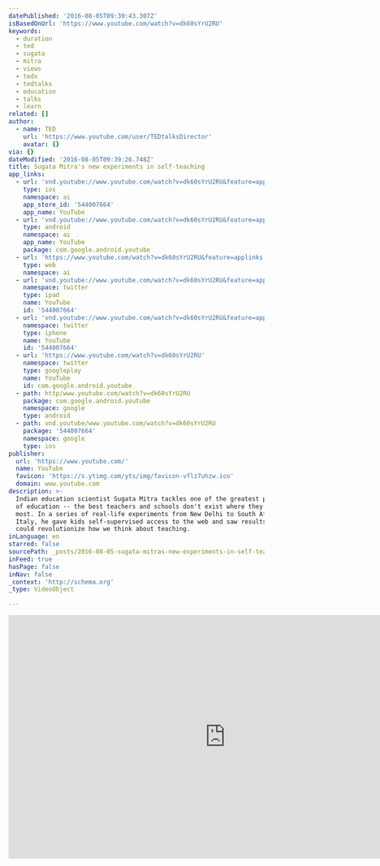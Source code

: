 ```yaml
---
datePublished: '2016-08-05T09:39:43.307Z'
isBasedOnUrl: 'https://www.youtube.com/watch?v=dk60sYrU2RU'
keywords:
  - duration
  - ted
  - sugata
  - mitra
  - views
  - tedx
  - tedtalks
  - education
  - talks
  - learn
related: []
author:
  - name: TED
    url: 'https://www.youtube.com/user/TEDtalksDirector'
    avatar: {}
via: {}
dateModified: '2016-08-05T09:39:26.748Z'
title: Sugata Mitra's new experiments in self-teaching
app_links:
  - url: 'vnd.youtube://www.youtube.com/watch?v=dk60sYrU2RU&feature=applinks'
    type: ios
    namespace: ai
    app_store_id: '544007664'
    app_name: YouTube
  - url: 'vnd.youtube://www.youtube.com/watch?v=dk60sYrU2RU&feature=applinks'
    type: android
    namespace: ai
    app_name: YouTube
    package: com.google.android.youtube
  - url: 'https://www.youtube.com/watch?v=dk60sYrU2RU&feature=applinks'
    type: web
    namespace: ai
  - url: 'vnd.youtube://www.youtube.com/watch?v=dk60sYrU2RU&feature=applinks'
    namespace: twitter
    type: ipad
    name: YouTube
    id: '544007664'
  - url: 'vnd.youtube://www.youtube.com/watch?v=dk60sYrU2RU&feature=applinks'
    namespace: twitter
    type: iphone
    name: YouTube
    id: '544007664'
  - url: 'https://www.youtube.com/watch?v=dk60sYrU2RU'
    namespace: twitter
    type: googleplay
    name: YouTube
    id: com.google.android.youtube
  - path: http/www.youtube.com/watch?v=dk60sYrU2RU
    package: com.google.android.youtube
    namespace: google
    type: android
  - path: vnd.youtube/www.youtube.com/watch?v=dk60sYrU2RU
    package: '544007664'
    namespace: google
    type: ios
publisher:
  url: 'https://www.youtube.com/'
  name: YouTube
  favicon: 'https://s.ytimg.com/yts/img/favicon-vflz7uhzw.ico'
  domain: www.youtube.com
description: >-
  Indian education scientist Sugata Mitra tackles one of the greatest problems
  of education -- the best teachers and schools don't exist where they're needed
  most. In a series of real-life experiments from New Delhi to South Africa to
  Italy, he gave kids self-supervised access to the web and saw results that
  could revolutionize how we think about teaching.
inLanguage: en
starred: false
sourcePath: _posts/2016-08-05-sugata-mitras-new-experiments-in-self-teaching.md
inFeed: true
hasPage: false
inNav: false
_context: 'http://schema.org'
_type: VideoObject

---
```

<iframe src="https://cdn.embedly.com/widgets/media.html?src=https%3A%2F%2Fwww.youtube.com%2Fembed%2Fdk60sYrU2RU%3Ffeature%3Doembed&amp;url=http%3A%2F%2Fwww.youtube.com%2Fwatch%3Fv%3Ddk60sYrU2RU&amp;image=https%3A%2F%2Fi.ytimg.com%2Fvi%2Fdk60sYrU2RU%2Fhqdefault.jpg&amp;key=b7d04c9b404c499eba89ee7072e1c4f7&amp;type=text%2Fhtml&amp;schema=youtube" width="854" height="480" scrolling="no" frameborder="0" allowfullscreen="" style=""></iframe>